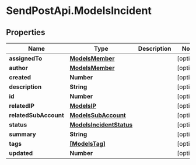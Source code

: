 # SendPostApi.ModelsIncident

## Properties
Name | Type | Description | Notes
------------ | ------------- | ------------- | -------------
**assignedTo** | [**ModelsMember**](ModelsMember.md) |  | [optional] 
**author** | [**ModelsMember**](ModelsMember.md) |  | [optional] 
**created** | **Number** |  | [optional] 
**description** | **String** |  | [optional] 
**id** | **Number** |  | [optional] 
**relatedIP** | [**ModelsIP**](ModelsIP.md) |  | [optional] 
**relatedSubAccount** | [**ModelsSubAccount**](ModelsSubAccount.md) |  | [optional] 
**status** | [**ModelsIncidentStatus**](ModelsIncidentStatus.md) |  | [optional] 
**summary** | **String** |  | [optional] 
**tags** | [**[ModelsTag]**](ModelsTag.md) |  | [optional] 
**updated** | **Number** |  | [optional] 


